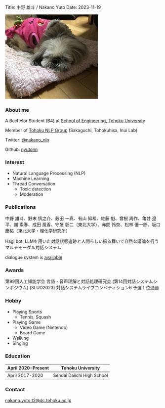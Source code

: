 Title: 中野 雄斗 / Nakano Yuto
Date: 2023-11-19
<!-- Category: テスト -->
<!-- Tags: テスト, 投稿 -->
<!-- Slug: FirstPost -->
<!-- Authors: Yuto Nakano -->
<!-- Summary: NLP研究用の個人ページ作成 -->

<!-- ## 中野雄斗 / Yuto Nakano -->

<img src="/assets/img/milk.jpeg" width="300x300">

### About me
A Bachelor Student (B4) at [School of Engineering, Tohoku University](https://www.eng.tohoku.ac.jp/)

Member of [Tohoku NLP Group](https://www.nlp.ecei.tohoku.ac.jp/) (Sakaguchi, Tohokuhisa, Inui Lab)

Twitter: [@nakano_nlp](https://twitter.com/nakano_nlp)

Github: [nyutonn](https://github.com/nyutonn)

### Interest
* Natural Language Processing (NLP) 
* Machine Learning 
* Thread Conversation 
  * Toxic detection 
  * Moderation 

### Publications
中野 雄斗、野末 慎之介、穀田 一真、有山 知希、佐藤 魁、曾根 周作、亀井 遼平、謝 素春、成田 風香、守屋 彰二（東北大学）、赤間 怜奈、松林 優一郎、坂口 慶祐（東北大学・理化学研究所）

Hagi bot: LLMを用いた対話状態追跡と人間らしい振る舞いで自然な議論を行うマルチモーダル対話システム

dialogue system is [available](https://github.com/cl-tohoku/hagi-bot)

### Awards
第99回人工知能学会 言語・音声理解と対話処理研究会 (第14回対話システムシンポジウム) (SLUD2023)
対話システムライブコンペティション6 予選１位通過

### Hobby
- Playing Sports 
  - Tennis, Squash 
- Playing Game 
  - Video Game (Nintendo) 
  - Board Game 
- Walking 
- Singing 

### Education
|April 2020-Present|Tohoku University|
|-|-|
|April 2017-2020|Sendai Daiichi High School|

### Contact
nakano.yuto.t2@dc.tohoku.ac.jp